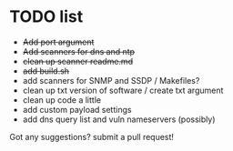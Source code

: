 # TODO list 
 * ~~Add port argument~~
 * ~~Add scanners for dns and ntp~~
 * ~~clean up scanner readme.md~~
 * ~~add build.sh~~
 * add scanners for SNMP and SSDP / Makefiles?
 * clean up txt version of software / create txt argument
 * clean up code a little 
 * add custom payload settings
 * add dns query list and vuln nameservers (possibly)
 
Got any suggestions? submit a pull request!
